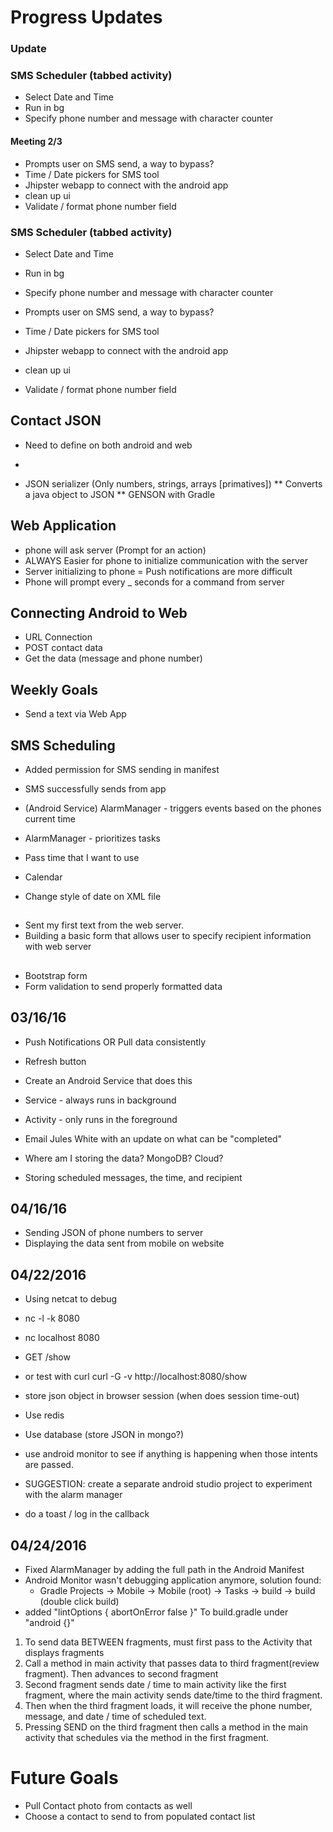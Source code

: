 # Progress Updates


### Update 
### SMS Scheduler (tabbed activity)
* Select Date and Time
* Run in bg
* Specify phone number and message with character counter



#### Meeting 2/3
* Prompts user on SMS send, a way to bypass?
* Time / Date pickers for SMS tool
* Jhipster webapp to connect with the android app
* clean up ui
* Validate / format phone number field

### SMS Scheduler (tabbed activity)
* Select Date and Time
* Run in bg
* Specify phone number and message with character counter

* Prompts user on SMS send, a way to bypass?
* Time / Date pickers for SMS tool
* Jhipster webapp to connect with the android app
* clean up ui
* Validate / format phone number field

## 
## Contact JSON
* Need to define on both android and web
*

* JSON serializer (Only numbers, strings, arrays [primatives])
** Converts a java object to JSON
** GENSON with Gradle

## Web Application
* phone will ask server (Prompt for an action)
* ALWAYS Easier for phone to initialize communication with the server
* Server initializing to phone = Push notifications are more difficult
* Phone will prompt every _ seconds for a command from server

## Connecting Android to Web
* URL Connection
* POST contact data
* Get the data (message and phone number)


## Weekly Goals
* Send a text via Web App


## SMS Scheduling
* Added permission for SMS sending in manifest
* SMS successfully sends from app
* (Android Service) AlarmManager - triggers events based on the phones current time

* AlarmManager - prioritizes tasks
* Pass time that I want to use
* Calendar
* Change style of date on XML file


## 
* Sent my first text from the web server.
* Building a basic form that allows user to specify recipient information with web server

## 
* Bootstrap form
* Form validation to send properly formatted data

## 03/16/16
* Push Notifications OR Pull data consistently
* Refresh button

* Create an Android Service that does this
* Service - always runs in background
* Activity - only runs in the foreground
* Email Jules White with an update on what can be "completed"

* Where am I storing the data? MongoDB? Cloud?
* Storing scheduled messages, the time, and recipient

## 04/16/16
* Sending JSON of phone numbers to server
* Displaying the data sent from mobile on website

## 04/22/2016
* Using netcat to debug
* nc -l -k 8080
* nc localhost 8080
* GET /show
* or test with curl
curl -G -v http://localhost:8080/show
* store json object in browser session (when does session time-out)
* Use redis
* Use database (store JSON in mongo?)

* use android monitor to see if anything is happening when those intents are passed.

* SUGGESTION: create a separate android studio project to experiment with the alarm manager
* do a toast / log in the callback

## 04/24/2016
* Fixed AlarmManager by adding the full path in the Android Manifest
* Android Monitor wasn't debugging application anymore, solution found:
	* Gradle Projects -> Mobile -> Mobile (root) -> Tasks -> build -> build (double click build)
* added "lintOptions {
          abortOnError false
      }" To build.gradle under "android {}"
1. To send data BETWEEN fragments, must first pass to the Activity that displays fragments
2. Call a method in main activity that passes data to third fragment(review fragment). Then advances to second fragment
3. Second fragment sends date / time to main activity like the first fragment, where the main activity sends date/time to the third fragment.
4. Then when the third fragment loads, it will receive the phone number, message, and date / time of scheduled text.
5. Pressing SEND on the third fragment then calls a method in the main activity that schedules via the method in the first fragment.


# Future Goals
* Pull Contact photo from contacts as well
* Choose a contact to send to from populated contact list


